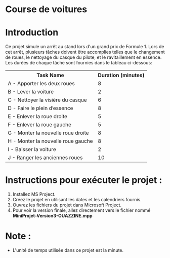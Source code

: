 # Course de voitures 
 # Introduction
Ce projet simule un arrêt au stand lors d'un grand prix de Formule 1. Lors de cet arrêt, plusieurs tâches doivent être accomplies telles que le changement de roues, le nettoyage du casque du pilote, et le ravitaillement en essence. Les durées de chaque tâche sont fournies dans le tableau ci-dessous:

 <table>
        <tr>
            <th>Task Name</th>
            <th>Duration (minutes)</th>
        </tr>
        <tr>
            <td>A - Apporter les deux roues</td>
            <td>8</td>
        </tr>
        <tr>
            <td>B - Lever la voiture</td>
            <td>2</td>
        </tr>
        <tr>
            <td>C - Nettoyer la visière du casque</td>
            <td>6</td>
        </tr>
        <tr>
            <td>D - Faire le plein d’essence</td>
            <td>8</td>
        </tr>
        <tr>
            <td>E - Enlever la roue droite</td>
            <td>5</td>
        </tr>
        <tr>
            <td>F - Enlever la roue gauche</td>
            <td>5</td>
        </tr>
        <tr>
            <td>G - Monter la nouvelle roue droite</td>
            <td>8</td>
        </tr>
        <tr>
            <td>H - Monter la nouvelle roue gauche</td>
            <td>8</td>
        </tr>
        <tr>
            <td>I - Baisser la voiture</td>
            <td>2</td>
        </tr>
        <tr>
            <td>J - Ranger les anciennes roues</td>
            <td>10</td>
        </tr>
    </table>
    
# Instructions pour exécuter le projet :

1. Installez MS Project.
2. Créez le projet en utilisant les dates et les calendriers fournis.
3. Ouvrez les fichiers du projet dans Microsoft Project.
4. Pour voir la version finale, allez directement vers le fichier nommé <b>MiniProjet-Version3-OUAZZINE.mpp</b>
   

# Note :
- L'unité de temps utilisée dans ce projet est la minute.
